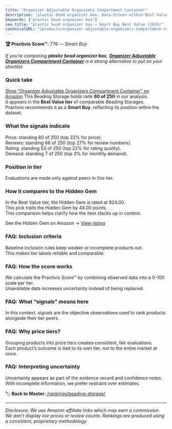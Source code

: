 ```yaml
---
title: "Organizer Adjustable Organizers Compartment Container"
description: "plastic bead organizer box: Data-driven within Best Value ranking using the Practivio Score™. Positioned by quality, value, demand, findability, momentum."
keywords: ["plastic bead organizer box"]
seo_title: "plastic bead organizer box — Smart Buy Best Value (2025)"
canonicalURL: "/products/organizer-adjustable-organizers-compartment-container-B0CC88ZJJT/"
---
```


**🏆 Practivio Score™:** 776 — _Smart Buy_


*If you're comparing **plastic bead organizer box**, **[Organizer Adjustable Organizers Compartment Container](https://www.amazon.com/dp/B0CC88ZJJT?tag=practivio-20)** is a strong alternative to put on your shortlist.*
### Quick take
[Shop “Organizer Adjustable Organizers Compartment Container” on Amazon](https://www.amazon.com/dp/B0CC88ZJJT?tag=practivio-20)
This Beading Storage holds rank **60 of 250** in our analysis.  
It appears in the **Best Value tier** of comparable Beading Storages.  
Practivio recommends it as a **Smart Buy**, reflecting its position within the dataset.

### What the signals indicate
Price: standing 80 of 250 (top 32% for price).  
Reviews: standing 66 of 250 (top 27% for review numbers).  
Rating: standing 53 of 250 (top 22% for rating quality).  
Demand: standing 7 of 250 (top 3% for monthly demand).

### Position in tier
Evaluations are made only against peers in this tier.

### How it compares to the Hidden Gem
In the Best Value tier, the Hidden Gem is rated at 824.00.  
This pick trails the Hidden Gem by 48.00 points.  
This comparison helps clarify how the item stacks up in context.  

See the Hidden Gem on Amazon → [View listing](https://www.amazon.com/dp/B07R8NSTZW?tag=practivio-20)

### FAQ: Inclusion criteria
Baseline inclusion rules keep weaker or incomplete products out.  
This makes tier labels reliable and comparable.

### FAQ: How the score works
We calculate the Practivio Score™ by combining observed data into a 0–100 scale per tier.  
Unavailable data increases uncertainty instead of being replaced.

### FAQ: What “signals” means here
In this context, signals are the objective observations used to rank products alongside their tier peers.

### FAQ: Why price tiers?
Grouping products into price tiers creates consistent, fair evaluations.  
Each product’s outcome is tied to its own tier, not to the entire market at once.

### FAQ: Interpreting uncertainty
Uncertainty appears as part of the evidence record and confidence notes.  
With incomplete information, we prefer restraint over estimates.


🏷️ **Back to Master:** [/rankings/beading-storage/](/rankings/beading-storage/)

---
_Disclosure: We use Amazon affiliate links which may earn a commission. We don’t display live prices or review counts. Rankings are produced using a consistent, proprietary methodology._
